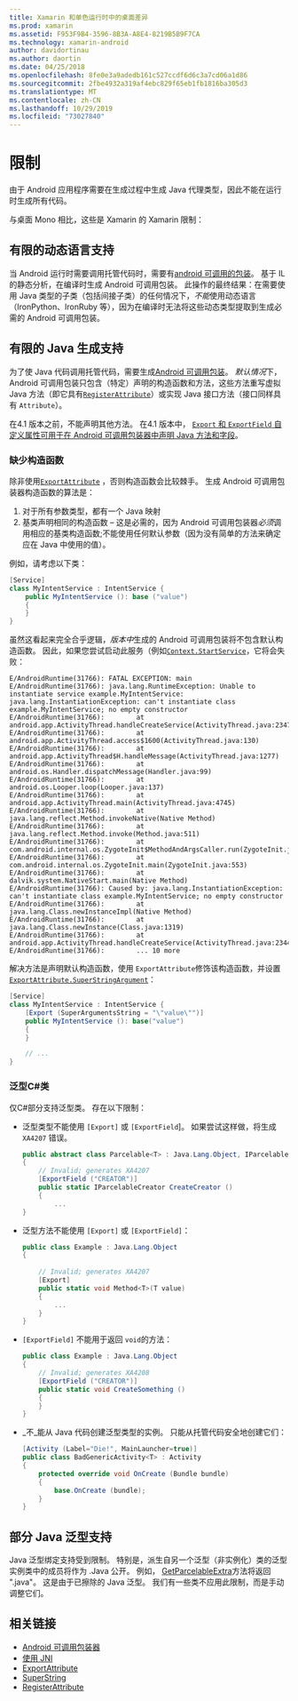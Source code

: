 ```yaml
---
title: Xamarin 和单色运行时中的桌面差异
ms.prod: xamarin
ms.assetid: F953F9B4-3596-8B3A-A8E4-8219B5B9F7CA
ms.technology: xamarin-android
author: davidortinau
ms.author: daortin
ms.date: 04/25/2018
ms.openlocfilehash: 8fe0e3a9adedb161c527ccdf6d6c3a7cd06a1d86
ms.sourcegitcommit: 2fbe4932a319af4ebc829f65eb1fb1816ba305d3
ms.translationtype: MT
ms.contentlocale: zh-CN
ms.lasthandoff: 10/29/2019
ms.locfileid: "73027840"
---
```

# <a name="limitations"></a>限制

由于 Android 应用程序需要在生成过程中生成 Java 代理类型，因此不能在运行时生成所有代码。

与桌面 Mono 相比，这些是 Xamarin 的 Xamarin 限制：

## <a name="limited-dynamic-language-support"></a>有限的动态语言支持

 当 Android 运行时需要调用托管代码时，需要有[android 可调用的包装](~/android/platform/java-integration/android-callable-wrappers.md)。 基于 IL 的静态分析，在编译时生成 Android 可调用包装。 此操作的最终结果：在需要使用 Java 类型的子类（包括间接子类）的任何情况下，*不能*使用动态语言（IronPython、IronRuby 等），因为在编译时无法将这些动态类型提取到生成必需的 Android 可调用包装。

## <a name="limited-java-generation-support"></a>有限的 Java 生成支持

为了使 Java 代码调用托管代码，需要生成[Android 可调用包装](~/android/platform/java-integration/android-callable-wrappers.md)。 *默认情况*下，Android 可调用包装只包含（特定）声明的构造函数和方法，这些方法重写虚拟 Java 方法（即它具有[`RegisterAttribute`](xref:Android.Runtime.RegisterAttribute)）或实现 Java 接口方法（接口同样具有 `Attribute`）。
  
在4.1 版本之前，不能声明其他方法。 在4.1 版本中， [`Export` 和 `ExportField` 自定义属性可用于在 Android 可调用包装器中声明 Java 方法和字段](~/android/platform/java-integration/working-with-jni.md)。

### <a name="missing-constructors"></a>缺少构造函数

除非使用[`ExportAttribute`](xref:Java.Interop.ExportAttribute) ，否则构造函数会比较棘手。 生成 Android 可调用包装器构造函数的算法是：

1. 对于所有参数类型，都有一个 Java 映射
2. 基类声明相同的构造函数 &ndash; 这是必需的，因为 Android 可调用包装器*必须*调用相应的基类构造函数;不能使用任何默认参数（因为没有简单的方法来确定应在 Java 中使用的值）。

例如，请考虑以下类：

```csharp
[Service]
class MyIntentService : IntentService {
    public MyIntentService (): base ("value")
    {
    }
}
```

虽然这看起来完全合乎逻辑，*版本中*生成的 Android 可调用包装将不包含默认构造函数。 因此，如果您尝试启动此服务（例如[`Context.StartService`](xref:Android.Content.Context.StartService*)，它将会失败：

```shell
E/AndroidRuntime(31766): FATAL EXCEPTION: main
E/AndroidRuntime(31766): java.lang.RuntimeException: Unable to instantiate service example.MyIntentService: java.lang.InstantiationException: can't instantiate class example.MyIntentService; no empty constructor
E/AndroidRuntime(31766):        at android.app.ActivityThread.handleCreateService(ActivityThread.java:2347)
E/AndroidRuntime(31766):        at android.app.ActivityThread.access$1600(ActivityThread.java:130)
E/AndroidRuntime(31766):        at android.app.ActivityThread$H.handleMessage(ActivityThread.java:1277)
E/AndroidRuntime(31766):        at android.os.Handler.dispatchMessage(Handler.java:99)
E/AndroidRuntime(31766):        at android.os.Looper.loop(Looper.java:137)
E/AndroidRuntime(31766):        at android.app.ActivityThread.main(ActivityThread.java:4745)
E/AndroidRuntime(31766):        at java.lang.reflect.Method.invokeNative(Native Method)
E/AndroidRuntime(31766):        at java.lang.reflect.Method.invoke(Method.java:511)
E/AndroidRuntime(31766):        at com.android.internal.os.ZygoteInit$MethodAndArgsCaller.run(ZygoteInit.java:786)
E/AndroidRuntime(31766):        at com.android.internal.os.ZygoteInit.main(ZygoteInit.java:553)
E/AndroidRuntime(31766):        at dalvik.system.NativeStart.main(Native Method)
E/AndroidRuntime(31766): Caused by: java.lang.InstantiationException: can't instantiate class example.MyIntentService; no empty constructor
E/AndroidRuntime(31766):        at java.lang.Class.newInstanceImpl(Native Method)
E/AndroidRuntime(31766):        at java.lang.Class.newInstance(Class.java:1319)
E/AndroidRuntime(31766):        at android.app.ActivityThread.handleCreateService(ActivityThread.java:2344)
E/AndroidRuntime(31766):        ... 10 more
```

解决方法是声明默认构造函数，使用 `ExportAttribute`修饰该构造函数，并设置[`ExportAttribute.SuperStringArgument`](xref:Java.Interop.ExportAttribute.SuperArgumentsString)： 

```csharp
[Service]
class MyIntentService : IntentService {
    [Export (SuperArgumentsString = "\"value\"")]
    public MyIntentService (): base("value")
    {
    }

    // ...
}
```

### <a name="generic-c-classes"></a>泛型C#类

仅C#部分支持泛型类。 存在以下限制：

- 泛型类型不能使用 `[Export]` 或 `[ExportField`]。 如果尝试这样做，将生成 `XA4207` 错误。

    ```csharp
    public abstract class Parcelable<T> : Java.Lang.Object, IParcelable
    {
        // Invalid; generates XA4207
        [ExportField ("CREATOR")]
        public static IParcelableCreator CreateCreator ()
        {
            ...
    }
    ```

- 泛型方法不能使用 `[Export]` 或 `[ExportField]`：

    ```csharp
    public class Example : Java.Lang.Object
    {
        
        // Invalid; generates XA4207
        [Export]
        public static void Method<T>(T value)
        {
            ...
        }
    }
    ```

- `[ExportField]` 不能用于返回 `void`的方法：

    ```csharp
    public class Example : Java.Lang.Object
    {
        // Invalid; generates XA4208
        [ExportField ("CREATOR")]
        public static void CreateSomething ()
        {
        }
    }
    ```

- _不_能从 Java 代码创建泛型类型的实例。
    只能从托管代码安全地创建它们：

    ```csharp
    [Activity (Label="Die!", MainLauncher=true)]
    public class BadGenericActivity<T> : Activity
    {
        protected override void OnCreate (Bundle bundle)
        {
            base.OnCreate (bundle);
        }
    }
    ```

## <a name="partial-java-generics-support"></a>部分 Java 泛型支持

Java 泛型绑定支持受到限制。 特别是，派生自另一个泛型（非实例化）类的泛型实例类中的成员将作为 .Java 公开。 例如， [GetParcelableExtra](xref:Android.Content.Intent.GetParcelableExtra*)方法将返回 ".java"。 这是由于已擦除的 Java 泛型。
我们有一些类不应用此限制，而是手动调整它们。

## <a name="related-links"></a>相关链接

- [Android 可调用包装器](~/android/platform/java-integration/android-callable-wrappers.md)
- [使用 JNI](~/android/platform/java-integration/working-with-jni.md)
- [ExportAttribute](xref:Java.Interop.ExportAttribute)
- [SuperString](xref:Java.Interop.ExportAttribute.SuperArgumentsString)
- [RegisterAttribute](xref:Android.Runtime.RegisterAttribute)

